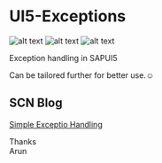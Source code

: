 # UI5-Exceptions

![alt text](https://img.shields.io/badge/SAP-UI5-yellowgreen "SAPUI5")
![alt text](https://img.shields.io/badge/try...-catch-orange "try..catch")
![alt text](https://img.shields.io/badge/JS-Error-red "JS Error")

Exception handling in SAPUI5

Can be tailored further for better use.:relaxed:

## SCN Blog

[Simple Exceptio Handling](https://blogs.sap.com/2019/08/25/simple-scn-bot-in-10-lines-using-python/)


Thanks</br>
Arun
